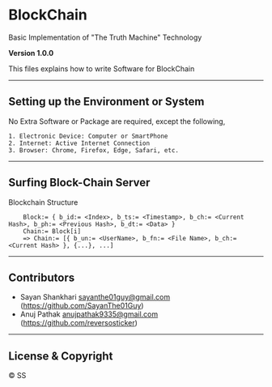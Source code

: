 # BlockChain
Basic Implementation of "The Truth Machine" Technology

**Version 1.0.0**

This files explains how to write Software for BlockChain

---

## Setting up the Environment or System

No Extra Software or Package are required, except the following,

	1. Electronic Device: Computer or SmartPhone
	2. Internet: Active Internet Connection
	3. Browser: Chrome, Firefox, Edge, Safari, etc.

---

## Surfing Block-Chain Server

Blockchain Structure

~~~~
	Block:= { b_id:= <Index>, b_ts:= <Timestamp>, b_ch:= <Current Hash>, b_ph:= <Previous Hash>, b_dt:= <Data> }
	Chain:= Block[i]
	=> Chain:= [{ b_un:= <UserName>, b_fn:= <File Name>, b_ch:= <Current Hash> }, {...}, ...]
~~~~

---

## Contributors

- Sayan Shankhari	<sayanthe01guy@gmail.com>	(https://github.com/SayanThe01Guy)
- Anuj Pathak		<anujpathak9335@gmail.com>	(https://github.com/reversosticker)

---

## License & Copyright

© SS
